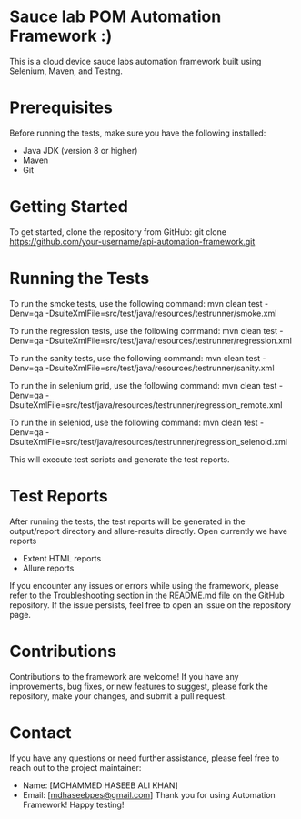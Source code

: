 # Sauce lab POM Automation Framework :)

This is a cloud device sauce labs automation framework built using Selenium, Maven, and Testng.

# Prerequisites

Before running the tests, make sure you have the following installed:

* Java JDK (version 8 or higher)
* Maven
* Git

# Getting Started

To get started, clone the repository from GitHub:
git clone https://github.com/your-username/api-automation-framework.git

# Running the Tests

To run the smoke tests, use the following command:
mvn clean test -Denv=qa -DsuiteXmlFile=src/test/java/resources/testrunner/smoke.xml


To run the regression tests, use the following command:
mvn clean test -Denv=qa -DsuiteXmlFile=src/test/java/resources/testrunner/regression.xml

To run the sanity tests, use the following command:
mvn clean test -Denv=qa -DsuiteXmlFile=src/test/java/resources/testrunner/sanity.xml

To run the in selenium grid, use the following command:
mvn clean test -Denv=qa -DsuiteXmlFile=src/test/java/resources/testrunner/regression_remote.xml

To run the in seleniod, use the following command:
mvn clean test -Denv=qa -DsuiteXmlFile=src/test/java/resources/testrunner/regression_selenoid.xml

This will execute test scripts and generate the test reports.

# Test Reports

After running the tests, the test reports will be generated in the output/report directory and allure-results directly. Open
currently we have reports 
* Extent HTML reports
* Allure reports


If you encounter any issues or errors while using the framework, please refer to the Troubleshooting section in the
README.md file on the GitHub repository. If the issue persists, feel free to open an issue on the repository page.

# Contributions

Contributions to the framework are welcome! If you have any improvements, bug fixes, or new features to suggest, please
fork the repository, make your changes, and submit a pull request.

# Contact
If you have any questions or need further assistance, please feel free to reach out to the project maintainer:

* Name: [MOHAMMED HASEEB ALI KHAN]
* Email: [mdhaseebpes@gmail.com]
  Thank you for using  Automation Framework! Happy testing!




